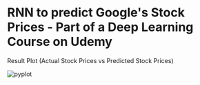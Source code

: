 # RNN to predict Google's Stock Prices - Part of a Deep Learning Course on Udemy




 Result Plot (Actual Stock Prices vs Predicted Stock Prices)




![pyplot](https://user-images.githubusercontent.com/43073565/91993237-f9c20a80-ece9-11ea-954d-a0e4b576de99.png)

